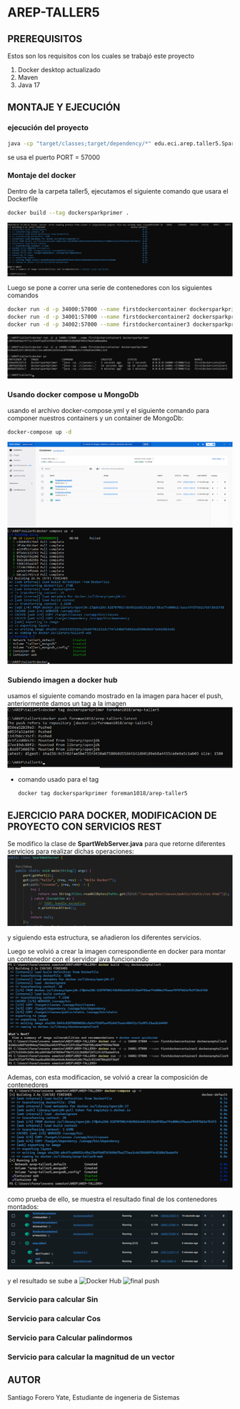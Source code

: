 # AREP-TALLER5

## PREREQUISITOS
Estos son los requisitos con los cuales se trabajó este proyecto

1. Docker desktop actualizado
2. Maven
3. Java 17

## MONTAJE Y EJECUCIÓN

### ejecución del proyecto

```bash
java -cp "target/classes;target/dependency/*" edu.eci.arep.taller5.SparkWebServer
```
se usa el puerto PORT = 57000

### Montaje del docker
Dentro de la carpeta taller5, ejecutamos el siguiente comando que usara el Dockerfile

```bash
docker build --tag dockersparkprimer .
```
![ejecución del comando build](README-IMG/docker-build.png)

Luego se pone a correr una serie de contenedores con los siguientes comandos
```bash
docker run -d -p 34000:57000 --name firstdockercontainer dockersparkprimer
docker run -d -p 34001:57000 --name firstdockercontainer2 dockersparkprimer
docker run -d -p 34002:57000 --name firstdockercontainer3 dockersparkprimer
```
![imagen corriendo containers](README-IMG/docker-run.png)

### Usando docker compose u MongoDb

usando el archivo docker-compose.yml y el siguiente comando para componer nuestros containers y un container de MongoDb:
```bash
docker-compose up -d
```
![iamgen containers correindo en el dashboard](README-IMG/dashboard-allContainers.png)
![imagen comando usado](README-IMG/docker-compose.png)

### Subiendo imagen a docker hub
 usamos el siguiente comando mostrado en la imagen para hacer el push, anteriormente damos un tag a la imagen
 ![imagen push](README-IMG/docker-push.png)

* comando usado para el tag
  ```
  docker tag dockersparkprimer foreman1018/arep-taller5 
  ```
## EJERCICIO PARA DOCKER, MODIFICACION DE PROYECTO CON SERVICIOS REST
Se modifico la clase de **SpartWebServer.java** para que retorne diferentes servicios para realizar dichas operaciones:
![ejemplo codigo](README-IMG/basic-code.png)

y siguiendo esta estructura, se añadieron los diferentes servicios.

Luego se volvió a crear la imagen correspondiente en docker para montar un contenedor con el servidor java funcionando
![build 2](README-IMG/docker-build(2).png)

Ademas, con esta modificacion, se volvió a crear la composición de contenedores
![segundo compose](README-IMG/docker-compose(2).png)

como prueba de ello, se muestra el resultado final de los contenedores montados:
![final containers](README-IMG/final-Containers.png)

y el resultado se sube a ![Docker Hub](https://hub.docker.com/)
![final push](README-IMG/push-final)
### Servicio para calcular Sin
### Servicio para calcular Cos
### Servicio para Calcular palindormos
### Servicio para calcular la magnitud de un vector
## AUTOR
Santiago Forero Yate, Estudiante de ingeneria de Sistemas
